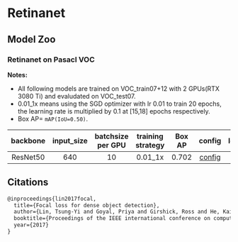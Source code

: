 # Retinanet

## Model Zoo

### Retinanet on Pasacl VOC
**Notes:**
- All following models are trained on VOC_train07+12 with 2 GPUs(RTX 3080 Ti) and evaludated on VOC_test07. 
- 0.01_1x means using the SGD optimizer with lr 0.01 to train 20 epochs, the learning rate is multiplied by 0.1 at [15,18] epochs respectively.
- Box AP= `mAP(IoU=0.50)`.

| backbone | input_size | batchsize per GPU | training strategy | Box AP | config | log |
| :------: | :--------: | :---------------: | :---------------: | :----: | :----: | :-: |
| ResNet50 | 640        |    10             |   0.01_1x         | 0.702  |  [config](https://github.com/DAMONYLY/General_detection/blob/main/config/retinanet_r50_fpn_1x_voc2coco.yaml)  |   -   | 


## Citations
```latex
@inproceedings{lin2017focal,
  title={Focal loss for dense object detection},
  author={Lin, Tsung-Yi and Goyal, Priya and Girshick, Ross and He, Kaiming and Doll{\'a}r, Piotr},
  booktitle={Proceedings of the IEEE international conference on computer vision},
  year={2017}
}
```

